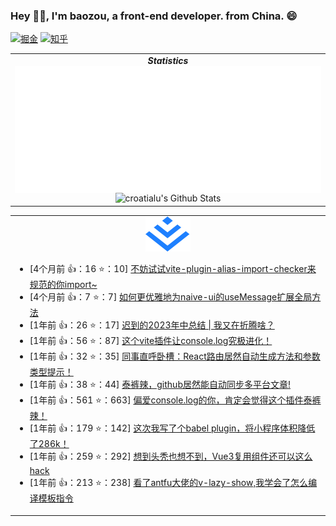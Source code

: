 ### Hey 👋🏽, I'm  baozou, a **front-end** developer. from China. 😄


[![掘金](https://img.shields.io/badge/dynamic/json?url=https%3A%2F%2Fapi.swo.moe%2Fstats%2Fjuejin%2F3526889034488174&query=count&color=282c34&label=%E6%8E%98%E9%87%91&labelColor=1e80ff&logo=juejin&logoColor=ffffff&suffix=+%E5%85%B3%E6%B3%A8&cacheSeconds=3600)](https://juejin.cn/user/3526889034488174) [![知乎](https://img.shields.io/badge/dynamic/json?url=https%3A%2F%2Fapi.swo.moe%2Fstats%2Fzhihu%2Fbao-zou-11-13-41&query=count&color=282c34&label=%E7%9F%A5%E4%B9%8E&labelColor=0084ff&logo=zhihu&logoColor=ffffff&suffix=+%E5%85%B3%E6%B3%A8&cacheSeconds=3600)](https://www.zhihu.com/people/bao-zou-11-13-41) 

<!--
[![哔哩哔哩](https://img.shields.io/badge/dynamic/json?url=https%3A%2F%2Fapi.swo.moe%2Fstats%2Fbilibili%2F97648102&query=count&color=282c34&label=%E5%93%94%E5%93%A9%E5%93%94%E5%93%A9&labelColor=FE7398&logo=data%3Aimage%2Fpng%3Bbase64%2CiVBORw0KGgoAAAANSUhEUgAAAGAAAABgCAYAAADimHc4AAAD7ElEQVR4nO2dW9WrMBCFK6ESkFAJSKiESqgEHCABCZWAhEpAAhL2ecik5dDc%2FpXLBDLfWnlqy0xmJ5BMQnq5CIIgCIIgCIIgCIIgCEIBAHQAemYfrgCunD6wAKAHsEKxALgx+bCQD8%2FS9tmgVqeDr1lLigDgZvDhXso+K9TyTBQRwRJ8AHjntl0Flh5QRAQK%2FmKxPeayWx2OXpBNBKiHvi34b7T2MC4pAvW6twR%2FRwkRKPizBN8CgEcuESj4Lwm+BwBjahEk+H8EwJRKhOaCDzW8e1JLfkUUH1NgmR3XmHffHR1l+72BSs8d7w8U+JDAnZERQMcV+CtUi7dNqFqibB4J7vtrq7xKCuAasbTMXCL4T+5aVk6+2xHUrWdhruAR6HIJcOeu2UHI8zyAe2ytWfEdWz9PVvQ8YAmIQ5dDAB9LFsMVAv8oMO2zAGrC5WNIarRiAuKR9jYEd9pY08aa6uUzIHGRdkgKd8pY0yc1WjEBAqypDYoAG0QAZkQAZkQAZkQAZk4vANQenjsSzS3I%2FwcSbXU5jQBUkRtdf4Rar90v8kSv3+I3ffCCSpk8I%2Fw+lgDkdI%2Fv2rEp2CaiWm1AsDQLlDAD+dlFXLMeAaCSeLZdaSFE5VUQNot38cKuEeBgAsSuG0flVZBmEanbXfNQAsS0fgBYIn2fIu3%2FBBMHEyBmDXlFfA8IzeHb+Ems4WAChKykrVA9ZfsQTL57jXzRg4A5wC%2FA8N4ADiZAZwm2XjW75Qh2KOTfA0p4kygPw28OJcCVgn3nDnYo2EwEYRgGH0qAMyICMCMCMCMCMCMCMCMCMCMCfP3qwHDOQ4AAUekTk8FaBRihJnZdYbvtCGC7LvmkM63GjVDINPFrQgCq5ETXfmMzI90FXzPvfqt7x4rEu%2FZaEcCUxFvgz2zO+BUn6UkoaEEAsptiMSX5e8FoRYCN7cVgb4Vq7U%2FH50Pq4JNP7Qiw8UFnJwcK+tXy+Wj6PLEvPgHSHv5UgwA1IQIwwyFAyLJin9RoxYgAzAQIkPwNmf26busC+OIx5TDqo5nDT+F%2FSS%2F9CYzwb+No49zNy2evkYv0LywGGAXUvp6eSneycqOic0w20k7CNgKE7jJunSGLACTCxF27ylmQc98T5MQUH49swd+I0HPXslLKnT0N+wnkrTKi9JZL%2FL9i1SorMmdeQ4TQQ7OFMxIMzGD45w8nUL1im7efENZLJpgPSw0pfz0cdt4U3230Td%2FTvx2R6d2FrHhEWLkq5PELOMsRPHCPnAZGv1xJteL7jbJiaW3sB2nDvPC%2FosSYvjRQz4cJ6n7KO3rYQL7M+L6nVtfDVRAEQRAEQRAEQRAEIZ5%2FSAXmdfXaoQsAAAAASUVORK5CYII%3D&suffix=+%E5%85%B3%E6%B3%A8&cacheSeconds=3600)](https://space.bilibili.com/97648102)
-->




<!--
**baozouai/baozouai** is a ✨ _special_ ✨ repository because its `README.md` (this file) appears on your GitHub profile.

Here are some ideas to get you started:

- 🔭 I’m currently working on ...
- 🌱 I’m currently learning ...
- 👯 I’m looking to collaborate on ...
- 🤔 I’m looking for help with ...
- 💬 Ask me about ...
- 📫 How to reach me: ...
- 😄 Pronouns: ...
- ⚡ Fun fact: ...
-->
<table align="center">
<tr>
<td align="center" width="45%" valign="top">
      <div><b><em><spam>Statistics</spam></em></b></div>
      <!--    由工作流定时生成     -->
      <img align="left" src="./assets/metrics.plugin.isocalendar.svg" />
      
<img  src="https://github-readme-stats.vercel.app/api?username=baozouai&include_all_commits=true&count_private=true&show_icons=true&line_height=20" alt="croatialu's Github Stats">
    </td>
</tr>
</table>
<!-- 文章 -->

<!-- multi-platform-posts start -->
  <table align="center">
      <tr>
        <td align="center" width="800px" valign="top">
          <div align="center"><img src='https://raw.githubusercontent.com/baozouai/multi-platform-posts-action/main/assets/juejin.svg' alt='juejin'/></div>
<ul>
<li align='left'>[4个月前 👍：16  ⭐：10]
      <a href="https://juejin.cn/post/7357957599843663872" target="_blank">不妨试试vite-plugin-alias-import-checker来规范的你import~</a>
      </li>
<li align='left'>[4个月前 👍：7  ⭐：7]
      <a href="https://juejin.cn/post/7349588906910433332" target="_blank">如何更优雅地为naive-ui的useMessage扩展全局方法</a>
      </li>
<li align='left'>[1年前 👍：26  ⭐：17]
      <a href="https://juejin.cn/post/7256346521644482615" target="_blank">迟到的2023年中总结 | 我又在折腾啥？</a>
      </li>
<li align='left'>[1年前 👍：56  ⭐：87]
      <a href="https://juejin.cn/post/7251170829969981500" target="_blank">这个vite插件让console.log究极进化！</a>
      </li>
<li align='left'>[1年前 👍：32  ⭐：35]
      <a href="https://juejin.cn/post/7246010218412376120" target="_blank">同事直呼卧槽：React路由居然自动生成方法和参数类型提示！</a>
      </li>
<li align='left'>[1年前 👍：38  ⭐：44]
      <a href="https://juejin.cn/post/7233053557834285117" target="_blank">泰裤辣，github居然能自动同步多平台文章!</a>
      </li>
<li align='left'>[1年前 👍：561  ⭐：663]
      <a href="https://juejin.cn/post/7231577806189133884" target="_blank">偏爱console.log的你，肯定会觉得这个插件泰裤辣！</a>
      </li>
<li align='left'>[1年前 👍：179  ⭐：142]
      <a href="https://juejin.cn/post/7223779544368545853" target="_blank">这次我写了个babel plugin，将小程序体积降低了286k！</a>
      </li>
<li align='left'>[1年前 👍：259  ⭐：292]
      <a href="https://juejin.cn/post/7222676935146307644" target="_blank">想到头秃也想不到，Vue3复用组件还可以这么hack</a>
      </li>
<li align='left'>[1年前 👍：213  ⭐：238]
      <a href="https://juejin.cn/post/7217836890119995450" target="_blank">看了antfu大佬的v-lazy-show,我学会了怎么编译模板指令</a>
      </li>
</ul>
        </td>
      </tr>
    </table>
    <!-- multi-platform-posts end -->